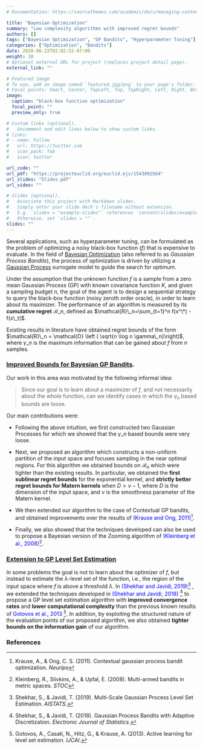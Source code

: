 ```yaml
---
# Documentation: https://sourcethemes.com/academic/docs/managing-content/

title: "Bayesian Optimization"
summary: "Low complexity algorithms with improved regret bounds"
authors: []
tags: ["Bayesian Optimization", "GP Bandits", "Hyperparameter Tuning"]
categories: ["Optimization", "Bandits"]
date: 2020-06-22T02:02:52-07:00
weight: 10
# Optional external URL for project (replaces project detail page).
external_link: ""

# Featured image
# To use, add an image named `featured.jpg/png` to your page's folder.
# Focal points: Smart, Center, TopLeft, Top, TopRight, Left, Right, BottomLeft, Bottom, BottomRight.
image:
  caption: "black-box function optimization"
  focal_point: ""
  preview_only: true

# Custom links (optional).
#   Uncomment and edit lines below to show custom links.
# links:
# - name: Follow
#   url: https://twitter.com
#   icon_pack: fab
#   icon: twitter

url_code: ""
url_pdf: "https://projecteuclid.org/euclid.ejs/1543892564"
url_slides: "Slides.pdf"
url_video: ""

# Slides (optional).
#   Associate this project with Markdown slides.
#   Simply enter your slide deck's filename without extension.
#   E.g. `slides = "example-slides"` references `content/slides/example-slides.md`.
#   Otherwise, set `slides = ""`.
slides: ""
---
```




Several applications, such as hyperparameter tuning, can be formulated as the problem 
of optimizing a noisy black-box function ($f$) that is expensive to evaluate. In the field of [Bayesian Optimization](https://distill.pub/2020/bayesian-optimization/) (also referred to as _Gaussian Process Bandits_), the process of optimization is driven by utilizing a [Gaussian Process]() surrogate model to guide the search for optimum. 

Under the assumption that the unknown function $f$ is a sample from a zero mean Gaussian Process (GP) with known covariance function $K$, and given a sampling budget $n$, the goal of the agent is to design a sequential strategy to query 
the black-box function (noisy zeroth order oracle), in order to learn about its 
maximizer. The performance of an algorithm is measured  by its __cumulative regret__ $\mathcal{R}\_n$, 
defined as $\mathcal{R}\_n=\sum_{t=1}^n f(x^\*) - f(x\_t)$. 

Existing results in literature have obtained 
regret bounds of the form $\mathcal{R}\_n = \mathcal{O} \left ( \sqrt{n \log n \gamma\_n}\right)$, where $\gamma\_n$ is the 
maximum information that can be gained about $f$ from $n$ samples. 


### [Improved Bounds for  Bayesian GP Bandits](https://projecteuclid.org/euclid.ejs/1543892564). 

Our work in this area was motivated by the following informal idea: 
> Since our goal is to learn about a maximizer of $f$, and not necessarily about the whole function, can we identify cases in which the $\gamma_n$ based bounds are loose.

 Our main contributions were: 

* Following the above intuition, we first constructed two Gaussian Processes for which we showed that the $\gamma\_n$ based bounds were very loose. 

* Next, we proposed an algorithm which constructs a non-uniform partition of the input space and focuses sampling in the near optimal regions. For this algorithm we obtained bounds on $\mathcal{R}_n$ which were tighter than the existing results. In particular, we obtained the __first sublinear regret bounds__ for the exponential kernel, and __strictly better regret bounds for Matern kernels__ when $D>\nu-1$, where $D$ is the dimension of the input space, and $\nu$ is the smoothness parameter of the Matern kernel. 

* We then extended our algorithm to the case of Contextual GP bandits, and obtained improvements over the results of <span style="color:blue">(Krause and Ong, 2011)[^krause2011]</span>. 

* Finally, we also showed that the techniques developed can also be used to propose a Bayesian version of the Zooming algorithm of <span style="color:blue"> (Kleinberg et al., 2008)[^klein2008]</span>. 


### [Extension to GP Level Set Estimation](http://proceedings.mlr.press/v89/shekhar19a.html) 

In some problems the goal is not to learn about the optimizer of $f$, but instead to 
estimate the $\lambda$-level set of the function, i.e., the region of the input space where $f$ is above a threshold $\lambda$. In <span style="color:blue">(Shekhar and Javidi, 2019)[^shekhar1]</span> , we extended the techniques developed in <span style="color:blue">(Shekhar and Javidi, 2018) [^shekhar2]</span> to propose a GP level set estimation algorithm with __improved convergence rates__ and __lower computational complexity__ than the previous known results of <span style="color:blue"> Gotovos et al., 2013 [^gotovos2013]</span>. In addition, by exploiting the structured nature of the evaluation points of our proposed algorithm, we also obtained __tighter bounds on the information gain__ of our algorithm.


### References

[^krause2011]: Krause, A., & Ong, C. S. (2011). Contextual gaussian process bandit optimization. _Neurips_

[^klein2008]: Kleinberg, R., Slivkins, A., & Upfal, E. (2008). Multi-armed bandits in metric spaces. _STOC_

[^shekhar1]: Shekhar, S., & Javidi, T. (2019). Multi-Scale Gaussian Process Level Set Estimation. _AISTATS_.

[^shekhar2]: Shekhar, S., & Javidi, T. (2018). Gaussian Process Bandits with Adaptive Discretization. _Electronic Journal of Statistics_.


[^gotovos2013]: Gotovos, A., Casati, N., Hitz, G., & Krause, A. (2013). Active learning for level set estimation. _IJCAI_.


